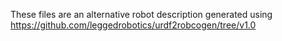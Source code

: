 These files are an alternative robot description generated using  https://github.com/leggedrobotics/urdf2robcogen/tree/v1.0